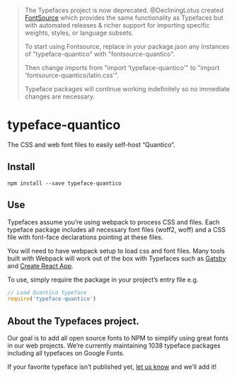 >The Typefaces project is now deprecated. @DecliningLotus created
[FontSource](https://github.com/fontsource/fontsource) which provides the
same functionality as Typefaces but with automated releases & richer
support for importing specific weights, styles, or language subsets.
>
>To start using Fontsource, replace in your package.json any instances of
"typeface-quantico" with "fontsource-quantico".
>
> Then change imports from "import 'typeface-quantico'" to "import 'fontsource-quantico/latin.css'".
>
>Typeface packages will continue working indefinitely so no immediate
>changes are necessary.

# typeface-quantico

The CSS and web font files to easily self-host “Quantico”.

## Install

`npm install --save typeface-quantico`

## Use

Typefaces assume you’re using webpack to process CSS and files. Each typeface
package includes all necessary font files (woff2, woff) and a CSS file with
font-face declarations pointing at these files.

You will need to have webpack setup to load css and font files. Many tools built
with Webpack will work out of the box with Typefaces such as [Gatsby](https://github.com/gatsbyjs/gatsby)
and [Create React App](https://github.com/facebookincubator/create-react-app).

To use, simply require the package in your project’s entry file e.g.

```javascript
// Load Quantico typeface
require('typeface-quantico')
```

## About the Typefaces project.

Our goal is to add all open source fonts to NPM to simplify using great fonts in
our web projects. We’re currently maintaining 1038 typeface packages
including all typefaces on Google Fonts.

If your favorite typeface isn’t published yet, [let us know](https://github.com/KyleAMathews/typefaces)
and we’ll add it!
